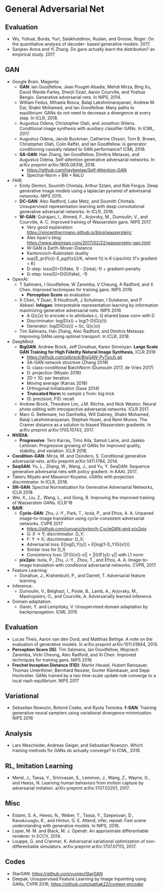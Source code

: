 # General Adversarial Net

## Evaluation
- Wu, Yuhuai, Burda, Yuri, Salakhutdinov, Ruslan, and Grosse, Roger. On the quantitative analysis of decoder- based generative models. 2017.
- Sanjeev Arora and Yi Zhang. Do gans actually learn the distribution? an empirical study. 2017

## GAN
- Google Brain, Magenta:
	- **GAN**: Ian Goodfellow, Jean Pouget-Abadie, Mehdi Mirza, Bing Xu, David Warde-Farley, Sherjil Ozair, Aaron Courville, and Yoshua Bengio. Generative adversarial nets. In NIPS, 2014.
	- William Fedus, Mihaela Rosca, Balaji Lakshminarayanan, Andrew M. Dai, Shakir Mohamed, and Ian Goodfellow. Many paths to equilibrium: GANs do not need to decrease a divergence at every step. In ICLR, 2018.
	- Augustus Odena, Christopher Olah, and Jonathon Shlens. Conditional image synthesis with auxiliary classifier GANs. In ICML, 2017.
	- Augustus Odena, Jacob Buckman, Catherine Olsson, Tom B. Brown, Christopher Olah, Colin Raffel, and Ian Goodfellow. Is generator conditioning causally related to GAN performance? ICML 2018.
	- **SA-GAN**: Han Zhang, Ian Goodfellow, Dimitris Metaxas, and Augustus Odena. Self-attention generative adversarial networks. In arXiv preprint arXiv:1805.08318, 2018.
		- https://github.com/heykeetae/Self-Attention-GAN
		- Spectral-Norm + BN + ReLU
- FAIR:
	- Emily Denton, Soumith Chintala, Arthur Szlam, and Rob Fergus. Deep generative image models using a laplacian pyramid of adversarial networks. NIPS 2015.
	- **DC-GAN**: Alec Radford, Luke Metz, and Soumith Chintala. Unsupervised representation learning with deep convolutional generative adversarial networks. In ICLR, 2016.
	- **W-GAN**: Gulrajani, I., Ahmed, F., Arjovsky, M., Dumoulin, V., and Courville, A. C. Improved training of Wasserstein gans. NIPS 2017.
		- Very good explanation: https://vincentherrmann.github.io/blog/wasserstein/
		- Alex Irpan's blog: https://www.alexirpan.com/2017/02/22/wasserstein-gan.html
		- W-GAN is Earth-Mover-Distance
		- Kantorovich-Rubinstein duality
		- sup[E_pr(f(x))-E_pg(f(x))]/K, where f() is K-Lipschitz (f's gradient < K)
		- D-step: loss(D)=D(fake, 1) - D(real,-1) + gradient-penalty
		- G-step: loss(G)=D(G(fake), -1)
- OpenAI:
	- T Salimans, I Goodfellow, W Zaremba, V Cheung, A Radford, and X Chen. Improved techniques for training gans. NIPS 2016
		- **Perception Score** as evaluation
	- X Chen, Y Duan, R Houthooft, J Schulman, I Sutskever, and P Abbeel. **Infogan**: Interpretable representation learning by information maximizing generative adversarial nets. NIPS 2016
		- A Q(c|x) to encode x to attributes c, Q shared base-conv with D
		- Discriminator: log(D(x)) + log(1-D(G(z)))
		- Generator: log(D(G(z))) + I(c, Q(c|x))
	- Tim Salimans, Han Zhang, Alec Radford, and Dimitris Metaxas. Improving GANs using optimal transport. In ICLR, 2018.
- DeepMind:
	- **BigGAN**: Andrew Brock, Jeff Donahue, Karen Simonyan. **Large Scale GAN Training for High Fidelity Natural Image Synthesis**, ICLR 2019
		- https://github.com/ajbrock/BigGAN-PyTorch.git
		- SA-GAN network structure (Zhang 2018)
		- G: class-conditional BatchNorm (Dumoulin 2017, de Vries 2017)
		- D: projection (Miyato 2018)
		- 2D + 1G: per iteration
		- Moving average (Karras 2018)
		- Orthogonal Initialization (Saxe 2014)
		- **Truncated Norm** to sample z from: big trick
		- IS: precision; FID: recall
	- Andrew Brock, Theodore Lim, J.M. Ritchie, and Nick Weston. Neural photo editing with introspective adversarial networks. ICLR 2017.
	- Marc G. Bellemare, Ivo Danihelka, Will Dabney, Shakir Mohamed, Balaji Lakshminarayanan, Stephan Hoyer, and Remi Munos. The Cramer distance as a solution to biased Wasserstein gradients. In arXiv preprint arXiv:1705.10743, 2017.
- **NVIDIA**:
	- **Progressive**: Tero Karras, Timo Aila, Samuli Laine, and Jaakko Lehtinen. Progressive growing of GANs for improved quality, stability, and variation. ICLR 2018.
- **Condition-GAN**: Mirza, M. and Osindero, S. Conditional generative adversarial nets. arXiv preprint arXiv:1411.1784, 2014.
- **SeqGAN**: Yu, L., Zhang, W., Wang, J., and Yu, Y. SeqGAN: Sequence generative adversarial nets with policy gradient. In AAAI, 2017.
- Takeru Miyato and Masanori Koyama. cGANs with projection discriminator. In ICLR, 2018.
- **SN-GAN**: Spectral Normalization for Generative Adversarial Networks, ICLR 2018
- Wei, X., Liu, Z., Wang, L., and Gong, B. Improving the improved training of Wasserstein GANs. ICLR'18
- **BAIR**:
	- **Cycle-GAN**: Zhu, J.-Y., Park, T., Isola, P., and Efros, A. A. Unpaired image-to-image translation using cycle-consistent adversarial networks. CVPR 2017
		- https://github.com/junyanz/pytorch-CycleGAN-and-pix2pix
		- G: X -> Y; discriminator: D_Y;
		- F: Y -> X; discriminator: D_X;
		- Adversarial loss: E[logD_Y(y)] + E[log(1-D_Y(G(x)))]
		- Similar loss for D_X
		- Consistency loss: ||F(G(x))-x|| + ||G(F(y))-y|| with L1 norm
	- **pix2pix**: Isola, P., Zhu, J.-Y., Zhou, T., and Efros, A. A. Image-to-image translation with conditional adversarial networks. CVPR, 2017.
- Feature Learning:
	- Donahue, J., Krahenbuhl, P., and Darrell, T. Adversarial feature learning.
- Inference:
	- Dumoulin, V., Belghazi, I., Poole, B., Lamb, A., Arjovsky, M., Mastropietro, O., and Courville, A. Adversarially learned inference.
- Domain adaptation:
	- Ganin, Y. and Lempitsky, V. Unsupervised domain adaptation by backpropagation. ICML 2015

## Evaluation
- Lucas Theis, Aaron van den Oord, and Matthias Bethge. A note on the evaluation of generative models. In arXiv preprint arXiv:1511.01844, 2015.
- **Perception Score (IS)**: Tim Salimans, Ian Goodfellow, Wojciech Zaremba, Vicki Cheung, Alec Radford, and Xi Chen. Improved
techniques for training gans. NIPS 2016
-  **Frechet Inception Distance (FID)**: Martin Heusel, Hubert Ramsauer, Thomas Unterthiner, Bernhard Nessler, Gunter Klambauer, and Sepp Hochreiter. GANs trained by a two time-scale update rule converge to a local nash equilibrium. NIPS 2017

## Variational
- Sebastian Nowozin, Botond Cseke, and Ryota Tomioka. **f-GAN**: Training generative neural samplers using variational divergence minimization. NIPS 2016

## Analysis
- Lars Mescheder, Andreas Geiger, and Sebastian Nowozin. Which training methods for GANs do actually converge? In ICML, 2018.

## RL, Imitation Learning
- Merel, J., Tassa, Y., Srinivasan, S., Lemmon, J., Wang, Z., Wayne, G., and Heess, N. Learning human behaviors from motion capture by adversarial imitation. arXiv preprint arXiv:1707.02201, 2017.

## Misc
- Eslami, S. A., Heess, N., Weber, T., Tassa, Y., Szepesvari, D., Kavukcuoglu, K., and Hinton, G. E. Attend, infer, repeat: Fast scene understanding with generative models. In NIPS, 2016.
- Loper, M. M. and Black, M. J. Opendr: An approximate differentiable renderer. In ECCV, 2014.
- Louppe, G. and Cranmer, K. Adversarial variational optimization
of non-differentiable simulators. arXiv preprint arXiv:1707.07113, 2017.

## Codes
- StarGAN: https://github.com/yunjey/StarGAN
- Deepak: Unsupervised Feature Learning by Image Inpainting using GANs, CVPR 2016, https://github.com/pathak22/context-encoder